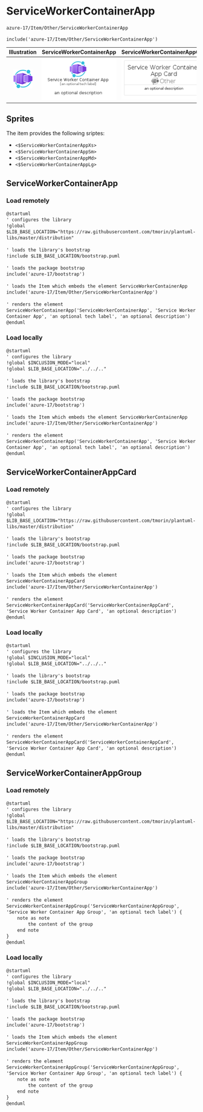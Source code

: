 # ServiceWorkerContainerApp


```text
azure-17/Item/Other/ServiceWorkerContainerApp
```

```text
include('azure-17/Item/Other/ServiceWorkerContainerApp')
```



| Illustration | ServiceWorkerContainerApp | ServiceWorkerContainerAppCard | ServiceWorkerContainerAppGroup |
| :---: | :---: | :---: | :---: |
| ![illustration for Illustration](../../../azure-17/Item/Other/ServiceWorkerContainerApp.png) | ![illustration for ServiceWorkerContainerApp](../../../azure-17/Item/Other/ServiceWorkerContainerApp.Local.png) | ![illustration for ServiceWorkerContainerAppCard](../../../azure-17/Item/Other/ServiceWorkerContainerAppCard.Local.png) | ![illustration for ServiceWorkerContainerAppGroup](../../../azure-17/Item/Other/ServiceWorkerContainerAppGroup.Local.png) |



## Sprites
The item provides the following sriptes:

- `<$ServiceWorkerContainerAppXs>`
- `<$ServiceWorkerContainerAppSm>`
- `<$ServiceWorkerContainerAppMd>`
- `<$ServiceWorkerContainerAppLg>`





## ServiceWorkerContainerApp

### Load remotely
```plantuml
@startuml
' configures the library
!global $LIB_BASE_LOCATION="https://raw.githubusercontent.com/tmorin/plantuml-libs/master/distribution"

' loads the library's bootstrap
!include $LIB_BASE_LOCATION/bootstrap.puml

' loads the package bootstrap
include('azure-17/bootstrap')

' loads the Item which embeds the element ServiceWorkerContainerApp
include('azure-17/Item/Other/ServiceWorkerContainerApp')

' renders the element
ServiceWorkerContainerApp('ServiceWorkerContainerApp', 'Service Worker Container App', 'an optional tech label', 'an optional description')
@enduml
```

### Load locally
```plantuml
@startuml
' configures the library
!global $INCLUSION_MODE="local"
!global $LIB_BASE_LOCATION="../../.."

' loads the library's bootstrap
!include $LIB_BASE_LOCATION/bootstrap.puml

' loads the package bootstrap
include('azure-17/bootstrap')

' loads the Item which embeds the element ServiceWorkerContainerApp
include('azure-17/Item/Other/ServiceWorkerContainerApp')

' renders the element
ServiceWorkerContainerApp('ServiceWorkerContainerApp', 'Service Worker Container App', 'an optional tech label', 'an optional description')
@enduml
```

## ServiceWorkerContainerAppCard

### Load remotely
```plantuml
@startuml
' configures the library
!global $LIB_BASE_LOCATION="https://raw.githubusercontent.com/tmorin/plantuml-libs/master/distribution"

' loads the library's bootstrap
!include $LIB_BASE_LOCATION/bootstrap.puml

' loads the package bootstrap
include('azure-17/bootstrap')

' loads the Item which embeds the element ServiceWorkerContainerAppCard
include('azure-17/Item/Other/ServiceWorkerContainerApp')

' renders the element
ServiceWorkerContainerAppCard('ServiceWorkerContainerAppCard', 'Service Worker Container App Card', 'an optional description')
@enduml
```

### Load locally
```plantuml
@startuml
' configures the library
!global $INCLUSION_MODE="local"
!global $LIB_BASE_LOCATION="../../.."

' loads the library's bootstrap
!include $LIB_BASE_LOCATION/bootstrap.puml

' loads the package bootstrap
include('azure-17/bootstrap')

' loads the Item which embeds the element ServiceWorkerContainerAppCard
include('azure-17/Item/Other/ServiceWorkerContainerApp')

' renders the element
ServiceWorkerContainerAppCard('ServiceWorkerContainerAppCard', 'Service Worker Container App Card', 'an optional description')
@enduml
```

## ServiceWorkerContainerAppGroup

### Load remotely
```plantuml
@startuml
' configures the library
!global $LIB_BASE_LOCATION="https://raw.githubusercontent.com/tmorin/plantuml-libs/master/distribution"

' loads the library's bootstrap
!include $LIB_BASE_LOCATION/bootstrap.puml

' loads the package bootstrap
include('azure-17/bootstrap')

' loads the Item which embeds the element ServiceWorkerContainerAppGroup
include('azure-17/Item/Other/ServiceWorkerContainerApp')

' renders the element
ServiceWorkerContainerAppGroup('ServiceWorkerContainerAppGroup', 'Service Worker Container App Group', 'an optional tech label') {
    note as note
        the content of the group
    end note
}
@enduml
```

### Load locally
```plantuml
@startuml
' configures the library
!global $INCLUSION_MODE="local"
!global $LIB_BASE_LOCATION="../../.."

' loads the library's bootstrap
!include $LIB_BASE_LOCATION/bootstrap.puml

' loads the package bootstrap
include('azure-17/bootstrap')

' loads the Item which embeds the element ServiceWorkerContainerAppGroup
include('azure-17/Item/Other/ServiceWorkerContainerApp')

' renders the element
ServiceWorkerContainerAppGroup('ServiceWorkerContainerAppGroup', 'Service Worker Container App Group', 'an optional tech label') {
    note as note
        the content of the group
    end note
}
@enduml
```

